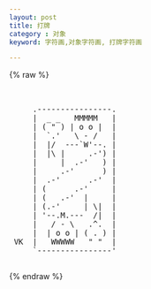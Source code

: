 ```yaml
---
layout: post
title: 打牌
category : 对象
keyword: 字符画,对象字符画, 打牌字符画

---
```

{% raw %}
<pre>


     .----------------.
     |  _ _   MMMMM   |
     | ( " ) | o o |  |
     |  `.'   \ - /   |
     |  |/  ---`W'--. |
     |  |\ |     .-') |
     |     |  .-'   ) |
     |     .-'      ) |
     |  .-'      .-'  |
     | (      .-'     |
     | (   .-'  |     |
     | (.-'     | \|  |
     | '--.M.---  /|  |
     |   / - \   .^.  |
     |  | o o | ( . ) |
 VK  |   WWWWW   " "  |
     `----------------'
 </pre>
{% endraw %}
